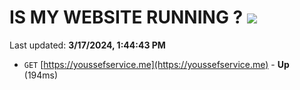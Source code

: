 # IS MY WEBSITE RUNNING ? [![](https://img.shields.io/static/v1?label=Sponsor&message=%E2%9D%A4&logo=GitHub&color=%23fe8e86)](https://github.com/sponsors/<username>)

Last updated: **3/17/2024, 1:44:43 PM**

- `GET` [https://youssefservice.me](https://youssefservice.me) - **Up** (194ms)
